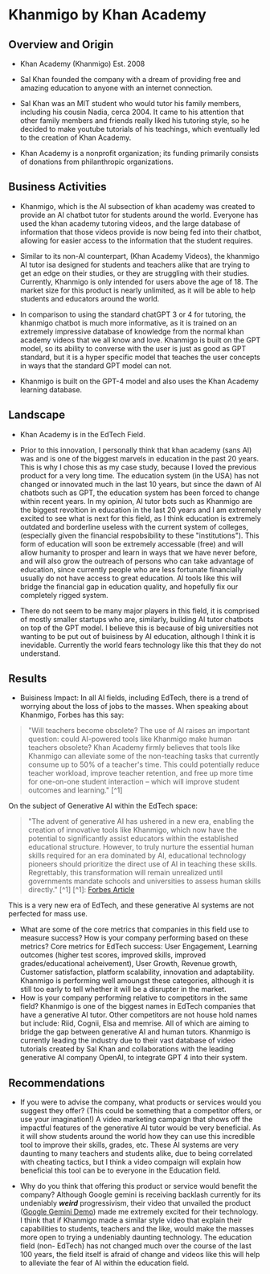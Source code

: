 # Khanmigo by Khan Academy

## Overview and Origin

* Khan Academy (Khanmigo) Est. 2008

* Sal Khan founded the company with a dream of providing free and amazing education to anyone with
an internet connection.

* Sal Khan was an MIT student who would tutor his family members, including his cousin Nadia,
cerca 2004. It came to his attention that other family members and friends really liked his tutoring
style, so he decided to make youtube tutorials of his teachings, which eventually led to the creation
of Khan Academy.

* Khan Academy is a nonprofit organization; its funding primarily consists of donations from philanthropic organizations.

## Business Activities

* Khanmigo, which is the AI subsection of khan academy was created to provide an AI chatbot tutor for students around the world. Everyone has used the khan academy tutoring videos, and the large database of information that those videos provide is now being fed into their chatbot, allowing for easier access to the information that the student requires. 

* Similar to its non-AI counterpart, (Khan Academy Videos), the khanmigo AI tutor isa designed for students and teachers alike that are trying to get an edge on their studies, or they are struggling with their studies. Currently, Khanmigo is only intended for users above the age of 18. The market size for this product is nearly unlimited, as it will be able to help students and educators around the world. 


* In comparison to using the standard chatGPT 3 or 4 for tutoring, the khanmigo chatbot is much more informative, as it is trained on an extremely impressive database of knowledge from the normal khan academy videos that we all know and love. Khanmigo is built on the GPT model, so its ability to converse with the user is just as good as GPT standard, but it is a hyper specific model that teaches the user concepts in ways that the standard GPT model can not. 

* Khanmigo is built on the GPT-4 model and also uses the Khan Academy learning database. 

## Landscape

* Khan Academy is in the EdTech Field.

* Prior to this innovation, I personally think that khan academy (sans AI) was and is one of the biggest marvels in education in the past 20 years. This is why I chose this as my case study, because I loved the previous product for a very long time. The education system (in the USA) has not changed or innovated much in the last 10 years, but since the dawn of AI chatbots such as GPT, the education system has been forced to change within recent years. In my opinion, AI tutor bots such as Khanmigo are the biggest revoltion in education in the last 20 years and I am extremely excited to see what is next for this field, as I think education is extremely outdated and borderline useless with the current system of colleges, (especially given the financial respobsibility to these "institutions"). This form of education will soon be extremely accessable (free) and will allow humanity to prosper and learn in ways that we have never before, and will also grow the outreach of persons who can take advantage of education, since currently people who are less fortunate financially usually do not have access to great education. AI tools like this will bridge the financial gap in education quality, and hopefully fix our completely rigged system. 

* There do not seem to be many major players in this field, it is comprised of mostly smaller startups who are, similarly, building AI tutor chatbots on top of the GPT model. I believe this is because of big universities not wanting to be put out of buisiness by AI education, although I think it is inevidable. Currently the world fears technology like this that they do not understand.
## Results

* Buisiness Impact:
In all AI fields, including EdTech, there is a trend of worrying about the loss of jobs to the masses. When speaking about Khanmigo, Forbes has this say:

>"Will teachers become obsolete? The use of AI raises an important question: could AI-powered tools like Khanmigo make human teachers obsolete? Khan Academy firmly believes that tools like Khanmigo can alleviate some of the non-teaching tasks that currently consume up to 50% of a teacher's time. This could potentially reduce teacher workload, improve teacher retention, and free up more time for one-on-one student interaction – which will improve student outcomes and learning." [^1]

On the subject of Generative AI within the EdTech space:
>"The advent of generative AI has ushered in a new era, enabling the creation of innovative tools like Khanmigo, which now have the potential to significantly assist educators within the established educational structure. However, to truly nurture the essential human skills required for an era dominated by AI, educational technology pioneers should prioritize the direct use of AI in teaching these skills. Regrettably, this transformation will remain unrealized until governments mandate schools and universities to assess human skills directly." [^1]
    [^1]: [Forbes Article](https://www.forbes.com/sites/charlestowersclark/2023/10/23/khan-academy-an-ai-revolution-in-education-or-threat-to-human-skills/?sh=5514dfa52cf3 )
    


This is a very new era of EdTech, and these generative AI systems are not perfected for mass use. 

* What are some of the core metrics that companies in this field use to measure success? How is your company performing based on these metrics?
Core metrics for EdTech success: User Engagement, Learning outcomes (higher test scores, improved skills, improved grades/educational acheivement), User Growth, Revenue growth, Customer satisfaction, platform scalability, innovation and adaptability. Khanmigo is performing well amoungst these categories, although it is still too early to tell whether it will be a disrupter in the market. 
* How is your company performing relative to competitors in the same field?
Khanmigo is one of the biggest names in EdTech companies that have a generative AI tutor. Other competitors are not house hold names but include: Riid, Cognii, Elsa and memrise. All of which are aiming to bridge the gap between generative AI and human tutors. Khanmigo is currently leading the industry due to their vast database of video tutorials created by Sal Khan and collaborations with the leading generative AI company OpenAI, to integrate GPT 4 into their system. 
## Recommendations

* If you were to advise the company, what products or services would you suggest they offer? (This could be something that a competitor offers, or use your imagination!)
A video marketing campaign that shows off the impactful features of the generative AI tutor would be very beneficial. As it will show students around the world how they can use this incredible tool to improve their skills, grades, etc. These AI systems are very daunting to many teachers and students alike, due to being correlated with cheating tactics, but I think a video compaign will explain how beneficial this tool can be to everyone in the Education field.

* Why do you think that offering this product or service would benefit the company?
Although Google gemini is receiving backlash currently for its undeniably ***weird*** progressivism, their video that unvailed the product ([Google Gemini Demo](https://www.youtube.com/watch?v=UIZAiXYceBI)) made me extremely excited for their technology. I think that if Khanmigo made a similar style video that explain their capabilities to students, teachers and the like, would make the masses more open to trying a undeniably daunting technology. The education field (non- EdTech) has not changed much over the course of the last 100 years, the field itself is afraid of change and videos like this will help to alleviate the fear of AI within the education field. 

